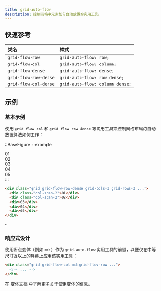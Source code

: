 ```yaml
---
title: grid-auto-flow
description: 控制网格中元素如何自动放置的实用工具。
---
```


## 快速参考

| 类名                 | 样式                        |
| :------------------- | :-------------------------- |
| `grid-flow-row`      | `grid-auto-flow: row;`      |
| `grid-flow-col`      | `grid-auto-flow: column;`   |
| `grid-flow-dense`    | `grid-auto-flow: dense;`    |
| `grid-flow-row-dense` | `grid-auto-flow: row dense;` |
| `grid-flow-col-dense` | `grid-auto-flow: column dense;` |

## 示例

### 基本示例

使用 `grid-flow-col` 和 `grid-flow-row-dense` 等实用工具来控制网格布局的自动放置算法如何工作：

::BaseFigure
:::example
<div class="grid grid-cols-1">
  <Stripes border class="col-start-1 row-start-1 rounded-lg"></Stripes>
  <div class="col-start-1 row-start-1 grid grid-flow-row-dense grid-cols-3 grid-rows-3 gap-4 rounded-lg text-center font-mono text-sm leading-6 font-bold text-white">
    <div class="col-span-2 rounded-lg bg-purple-300 p-4 dark:bg-purple-800 dark:text-purple-400">01</div>
    <div class="col-span-2 rounded-lg bg-purple-300 p-4 dark:bg-purple-800 dark:text-purple-400">02</div>
    <div class="rounded-lg bg-purple-500 p-4">03</div>
    <div class="rounded-lg bg-purple-300 p-4 dark:bg-purple-800 dark:text-purple-400">04</div>
    <div class="rounded-lg bg-purple-300 p-4 dark:bg-purple-800 dark:text-purple-400">05</div>
  </div>
</div>
:::

```html
<div class="grid grid-flow-row-dense grid-cols-3 grid-rows-3 ...">
  <div class="col-span-2">01</div>
  <div class="col-span-2">02</div>
  <div>03</div>
  <div>04</div>
  <div>05</div>
</div>
```
::

### 响应式设计

使用断点变体（例如 `md:`）作为 `grid-auto-flow` 实用工具的前缀，以便仅在中等尺寸及以上的屏幕上应用该实用工具：

```html
<div class="grid grid-flow-col md:grid-flow-row ...">
  <!-- ... -->
</div>
```

在 [变体文档](https://tailwindcss.com/docs/responsive-design) 中了解更多关于使用变体的信息。

